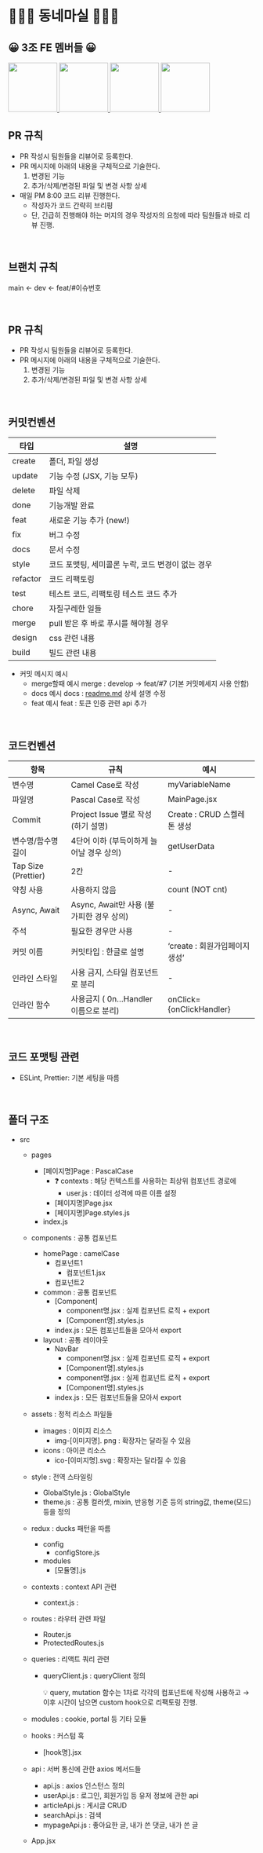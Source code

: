 # 🏃🏻‍♀️ 동네마실 🏃🏻‍♀️ 

## 😀 3조 FE 멤버들 😀

<a href="https://github.com/makepin2r">
<img src="https://github.com/makepin2r.png" width="100" height="100"/>
</a>
<a href="https://github.com/taehyunkim3">
<img src="https://github.com/taehyunkim3.png" width="100" height="100"/>
</a>
<a href="https://github.com/soolovepat">
<img src="https://github.com/soolovepat.png" width="100" height="100"/>
</a>
<a href="https://github.com/Kang-Gyeongwon">
<img src="https://github.com/Kang-Gyeongwon.png" width="100" height="100"/>
</a>

<br>

## PR 규칙

- PR 작성시 팀원들을 리뷰어로 등록한다.
- PR 메시지에 아래의 내용을 구체적으로 기술한다.
  1. 변경된 기능
  2. 추가/삭제/변경된 파일 및 변경 사항 상세
- 매일 PM 8:00 코드 리뷰 진행한다.
  - 작성자가 코드 간략히 브리핑
  - 단, 긴급히 진행해야 하는 머지의 경우 작성자의 요청에 따라 팀원들과 바로 리뷰 진행.

<br>

## 브랜치 규칙

main ← dev ← feat/#이슈번호

<br>

## PR 규칙

- PR 작성시 팀원들을 리뷰어로 등록한다.
- PR 메시지에 아래의 내용을 구체적으로 기술한다.
  1. 변경된 기능
  2. 추가/삭제/변경된 파일 및 변경 사항 상세

<br>

## 커밋컨벤션

| 타입     | 설명                                              |
| -------- | ------------------------------------------------- |
| create   | 폴더, 파일 생성                                   |
| update   | 기능 수정 (JSX, 기능 모두)                        |
| delete   | 파일 삭제                                         |
| done     | 기능개발 완료                                     |
| feat     | 새로운 기능 추가 (new!)                           |
| fix      | 버그 수정                                         |
| docs     | 문서 수정                                         |
| style    | 코드 포맷팅, 세미콜론 누락, 코드 변경이 없는 경우 |
| refactor | 코드 리팩토링                                     |
| test     | 테스트 코드, 리팩토링 테스트 코드 추가            |
| chore    | 자질구레한 일들                                   |
| merge    | pull 받은 후 바로 푸시를 해야될 경우              |
| design   | css 관련 내용                                     |
| build    | 빌드 관련 내용                                    |

- 커밋 메시지 예시
  - merge할때 예시 merge : develop → feat/#7 (기본 커밋메세지 사용 안함)
  - docs 예시 docs : [readme.md](http://readme.md) 상세 설명 수정
  - feat 예시 feat : 토큰 인증 관련 api 추가

<br>

## 코드컨벤션

| 항목                | 규칙                                     | 예시                           |
| ------------------- | ---------------------------------------- | ------------------------------ |
| 변수명              | Camel Case로 작성                        | myVariableName                 |
| 파일명              | Pascal Case로 작성                       | MainPage.jsx                   |
| Commit              | Project Issue 별로 작성 (하기 설명)      | Create : CRUD 스켈레톤 생성    |
| 변수명/함수명 길이  | 4단어 이하 (부득이하게 늘어날 경우 상의) | getUserData                    |
| Tap Size (Prettier) | 2칸                                      | -                              |
| 약칭 사용           | 사용하지 않음                            | count (NOT cnt)                |
| Async, Await        | Async, Await만 사용 (불가피한 경우 상의) | -                              |
| 주석                | 필요한 경우만 사용                       | -                              |
| 커밋 이름           | 커밋타입 : 한글로 설명                   | ‘create : 회원가입페이지 생성’ |
| 인라인 스타일       | 사용 금지, 스타일 컴포넌트로 분리        | -                              |
| 인라인 함수         | 사용금지 ( 0n…Handler 이름으로 분리)     | onClick={onClickHandler}       |

<br>

## 코드 포맷팅 관련

- ESLint, Prettier: 기본 세팅을 따름

<br>

## 폴더 구조

- src

  - pages
    - [페이지명]Page : PascalCase
      - ❓ contexts : 해당 컨텍스트를 사용하는 최상위 컴포넌트 경로에
        - user.js : 데이터 성격에 따른 이름 설정
      - [페이지명]Page.jsx
      - [페이지명]Page.styles.js
    - index.js
  - components : 공통 컴포넌트
    - homePage : camelCase
      - 컴포넌트1
        - 컴포넌트1.jsx
      - 컴포넌트2
    - common : 공통 컴포넌트
      - [Component]
        - component명.jsx : 실제 컴포넌트 로직 + export
        - [Component명].styles.js
      - index.js : 모든 컴포넌트들을 모아서 export
    - layout : 공통 레이아웃
      - NavBar
        - component명.jsx : 실제 컴포넌트 로직 + export
        - [Component명].styles.js
        - component명.jsx : 실제 컴포넌트 로직 + export
        - [Component명].styles.js
      - index.js : 모든 컴포넌트들을 모아서 export
  - assets : 정적 리소스 파일들
    - images : 이미지 리소스
      - img-[이미지명]. png : 확장자는 달라질 수 있음
    - icons : 아이콘 리소스
      - ico-[이미지명].svg : 확장자는 달라질 수 있음
  - style : 전역 스타일링
    - GlobalStyle.js : GlobalStyle
    - theme.js : 공통 컬러셋, mixin, 반응형 기준 등의 string값, theme(모드) 등을 정의
  - redux : ducks 패턴을 따름
    - config
      - configStore.js
    - modules
      - [모듈명].js
  - contexts : context API 관련
    - context.js :
  - routes : 라우터 관련 파일
    - Router.js
    - ProtectedRoutes.js
  - queries : 리액트 쿼리 관련

    - queryClient.js : queryClient 정의
      <aside>
      💡 query, mutation 함수는 1차로 각각의 컴포넌트에 작성해 사용하고 → 이후 시간이 남으면 custom hook으로 리팩토링 진행.

      </aside>

  - modules : cookie, portal 등 기타 모듈
  - hooks : 커스텀 훅
    - [hook명].jsx
  - api : 서버 통신에 관한 axios 메서드들
    - api.js : axios 인스턴스 정의
    - userApi.js : 로그인, 회원가입 등 유저 정보에 관한 api
    - articleApi.js : 게시글 CRUD
    - searchApi.js : 검색
    - mypageApi.js : 좋아요한 글, 내가 쓴 댓글, 내가 쓴 글
  - App.jsx
